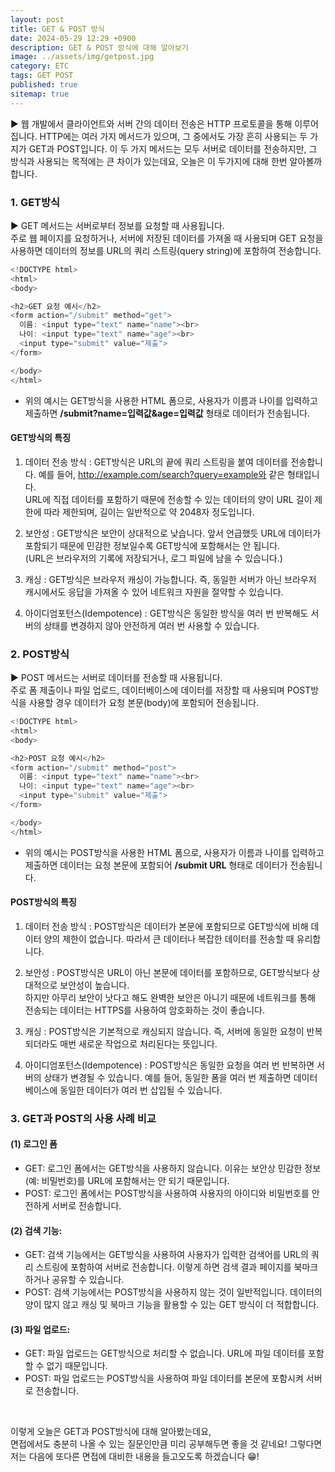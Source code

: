 ```yaml
---
layout: post
title: GET & POST 방식
date: 2024-05-29 12:29 +0900
description: GET & POST 방식에 대해 알아보기
image: ../assets/img/getpost.jpg
category: ETC
tags: GET POST
published: true
sitemap: true
---
```


▶ 웹 개발에서 클라이언트와 서버 간의 데이터 전송은 HTTP 프로토콜을 통해 이루어집니다. HTTP에는 여러 가지 메서드가 있으며, 그 중에서도 가장 흔히 사용되는 두 가지가 GET과 POST입니다. 이 두 가지 메서드는 모두 서버로 데이터를 전송하지만, 그 방식과 사용되는 목적에는 큰 차이가 있는데요, 오늘은 이 두가지에 대해 한번 알아볼까합니다.

### 1. GET방식

▶ GET 메서드는 서버로부터 정보를 요청할 때 사용됩니다.<br>
주로 웹 페이지를 요청하거나, 서버에 저장된 데이터를 가져올 때 사용되며 GET 요청을 사용하면 데이터의 정보를 URL의 쿼리 스트링(query string)에 포함하여 전송합니다.

````javascript
<!DOCTYPE html>
<html>
<body>

<h2>GET 요청 예시</h2>
<form action="/submit" method="get">
  이름: <input type="text" name="name"><br>
  나이: <input type="text" name="age"><br>
  <input type="submit" value="제출">
</form>

</body>
</html>
````

- 위의 예시는 GET방식을 사용한 HTML 폼으로, 사용자가 이름과 나이를 입력하고 제출하면 **/submit?name=입력값&age=입력값** 형태로 데이터가 전송됩니다.

#### GET방식의 특징

1. 데이터 전송 방식
: GET방식은 URL의 끝에 쿼리 스트링을 붙여 데이터를 전송합니다. 예를 들어, http://example.com/search?query=example와 같은 형태입니다.<br>
URL에 직접 데이터를 포함하기 때문에 전송할 수 있는 데이터의 양이 URL 길이 제한에 따라 제한되며, 길이는 일반적으로 약 2048자 정도입니다.

2. 보안성
: GET방식은 보안이 상대적으로 낮습니다. 앞서 언급했듯 URL에 데이터가 포함되기 때문에 민감한 정보일수록 GET방식에 포함해서는 안 됩니다.<br>
(URL은 브라우저의 기록에 저장되거나, 로그 파일에 남을 수 있습니다.)

3. 캐싱
: GET방식은 브라우저 캐싱이 가능합니다. 즉, 동일한 서버가 아닌 브라우저 캐시에서도 응답을 가져올 수 있어 네트워크 자원을 절약할 수 있습니다.

4. 아이디엄포턴스(Idempotence)
: GET방식은 동일한 방식을 여러 번 반복해도 서버의 상태를 변경하지 않아 안전하게 여러 번 사용할 수 있습니다.

### 2. POST방식

▶ POST 메서드는 서버로 데이터를 전송할 때 사용됩니다.<br>
주로 폼 제출이나 파일 업로드, 데이터베이스에 데이터를 저장할 때 사용되며 POST방식을 사용할 경우 데이터가 요청 본문(body)에 포함되어 전송됩니다.

````javascript
<!DOCTYPE html>
<html>
<body>

<h2>POST 요청 예시</h2>
<form action="/submit" method="post">
  이름: <input type="text" name="name"><br>
  나이: <input type="text" name="age"><br>
  <input type="submit" value="제출">
</form>

</body>
</html>
````

- 위의 예시는 POST방식을 사용한 HTML 폼으로, 사용자가 이름과 나이를 입력하고 제출하면 데이터는 요청 본문에 포함되어 **/submit URL** 형태로 데이터가 전송됩니다.

#### POST방식의 특징

1. 데이터 전송 방식
: POST방식은 데이터가 본문에 포함되므로 GET방식에 비해 데이터 양의 제한이 없습니다. 따라서 큰 데이터나 복잡한 데이터를 전송할 때 유리합니다.

2. 보안성
: POST방식은 URL이 아닌 본문에 데이터를 포함하므로, GET방식보다 상대적으로 보안성이 높습니다.<br>
하지만 아무리 보안이 낫다고 해도 완벽한 보안은 아니기 때문에 네트워크를 통해 전송되는 데이터는 HTTPS를 사용하여 암호화하는 것이 좋습니다.

3. 캐싱
: POST방식은 기본적으로 캐싱되지 않습니다. 즉, 서버에 동일한 요청이 반복되더라도 매번 새로운 작업으로 처리된다는 뜻입니다.

4. 아이디엄포턴스(Idempotence)
: POST방식은 동일한 요청을 여러 번 반복하면 서버의 상태가 변경될 수 있습니다. 예를 들어, 동일한 폼을 여러 번 제출하면 데이터베이스에 동일한 데이터가 여러 번 삽입될 수 있습니다.

### 3. GET과 POST의 사용 사례 비교

#### (1) 로그인 폼

- GET: 로그인 폼에서는 GET방식을 사용하지 않습니다. 이유는 보안상 민감한 정보(예: 비밀번호)를 URL에 포함해서는 안 되기 때문입니다.
- POST: 로그인 폼에서는 POST방식을 사용하여 사용자의 아이디와 비밀번호를 안전하게 서버로 전송합니다.

#### (2) 검색 기능:

- GET: 검색 기능에서는 GET방식을 사용하여 사용자가 입력한 검색어를 URL의 쿼리 스트링에 포함하여 서버로 전송합니다. 이렇게 하면 검색 결과 페이지를 북마크하거나 공유할 수 있습니다.
- POST: 검색 기능에서는 POST방식을 사용하지 않는 것이 일반적입니다. 데이터의 양이 많지 않고 캐싱 및 북마크 기능을 활용할 수 있는 GET 방식이 더 적합합니다.

#### (3) 파일 업로드:

- GET: 파일 업로드는 GET방식으로 처리할 수 없습니다. URL에 파일 데이터를 포함할 수 없기 때문입니다.
- POST: 파일 업로드는 POST방식을 사용하여 파일 데이터를 본문에 포함시켜 서버로 전송합니다.

<br>

이렇게 오늘은 GET과 POST방식에 대해 알아봤는데요,<br>
면접에서도 충분히 나올 수 있는 질문인만큼 미리 공부해두면 좋을 것 같네요!
그렇다면 저는 다음에 또다른 면접에 대비한 내용을 들고오도록 하겠습니다 😁!